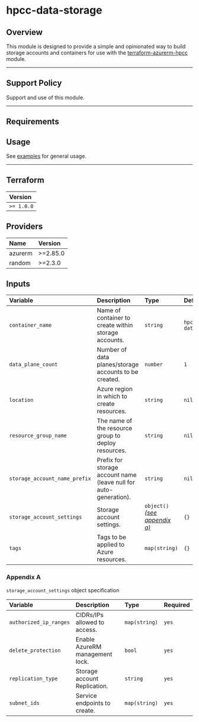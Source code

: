 # hpcc-data-storage

## Overview

This module is designed to provide a simple and opinionated way to build storage accounts and containers for use with the [terraform-azurerm-hpcc](https://github.com/LexisNexis-RBA/terraform-azurerm-hpcc) module.

---

## Support Policy

Support and use of this module.

---

## Requirements

## Usage

See [examples](/examples) for general usage. 

---

## Terraform

| **Version** |
| :---------- |
| `>= 1.0.0`  |

## Providers

| **Name**   | **Version** |
| :--------- | :---------- |
| azurerm    | >=2.85.0    |
| random     | >=2.3.0     |

## Inputs

| **Variable**                 | **Description**                                                   | **Type**                                     | **Default** | **Required** |
| :--------------------------- | :---------------------------------------------------------------- | :------------------------------------------- | :--------   | :----------- |
| `container_name`             | Name of container to create within storage accounts.              | `string`                                     | `hpcc-data` |     `no`     |
| `data_plane_count`           | Number of data planes/storage accounts to be created.             | `number`                                     | `1`         |     `no`     |
| `location`                   | Azure region in which to create resources.                        | `string`                                     | `nil`       |     `yes`    |
| `resource_group_name`        | The name of the resource group to deploy resources.               | `string`                                     | `nil`       |     `yes`    |
| `storage_account_name_prefix`| Prefix for storage account name (leave null for auto-generation). | `string`                                     | `nil`       |     `no`     |
| `storage_account_settings`   | Storage account settings.                                         | `object()` [_(see appendix a)_](#Appendix-A) | `{}`        |     `no`     |
| `tags`                       | Tags to be applied to Azure resources.                            | `map(string)`                                | `{}`        |     `no`     |

### Appendix A

`storage_account_settings` object specification

| **Variable**           | **Description**                 | **Type**      | **Required** |
| :----------------------| :------------------------------ | :------------ | :----------- |
| `authorized_ip_ranges` | CIDRs/IPs allowed to access.    | `map(string)` | `yes`        |
| `delete_protection`    | Enable AzureRM management lock. | `bool`        | `yes`        |
| `replication_type`     | Storage account Replication.    | `string`      | `yes`        |
| `subnet_ids`           | Service endpoints to create.    | `map(string)` | `yes`        |